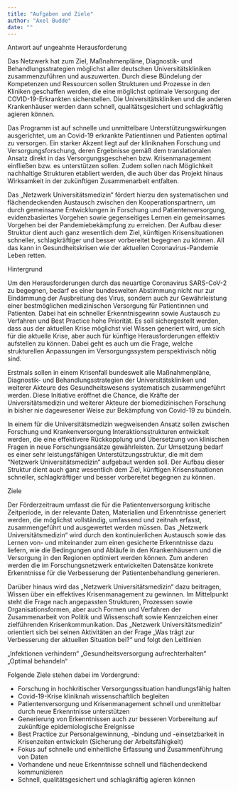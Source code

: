 ```yaml
---
title: "Aufgaben und Ziele"
author: "Axel Budde"
date: ""
---
```




<!--more-->

Antwort auf ungeahnte Herausforderung

Das Netzwerk hat zum Ziel, Maßnahmenpläne, Diagnostik- und Behandlungsstrategien möglichst aller deutschen Universitätskliniken zusammenzuführen und auszuwerten. Durch diese Bündelung der Kompetenzen und Ressourcen sollen Strukturen und Prozesse in den Kliniken geschaffen werden, die eine möglichst optimale Versorgung der COVID-19-Erkrankten sicherstellen. Die Universitätskliniken und die anderen Krankenhäuser werden dann schnell, qualitätsgesichert und schlagkräftig agieren können. 

Das Programm ist auf schnelle und unmittelbare Unterstützungswirkungen ausgerichtet, um an Covid-19 erkrankte Patientinnen und Patienten optimal zu versorgen. Ein starker Akzent liegt auf der kliniknahen Forschung und Versorgungsforschung, deren Ergebnisse gemäß dem translationalen Ansatz direkt in das Versorgungsgeschehen bzw. Krisenmanagement einfließen bzw. es unterstützen sollen. Zudem sollen nach Möglichkeit nachhaltige Strukturen etabliert werden, die auch über das Projekt hinaus Wirksamkeit in der zukünftigen Zusammenarbeit entfalten.

Das „Netzwerk Universitätsmedizin“ fördert hierzu den systematischen und flächendeckenden Austausch zwischen den Kooperationspartnern, um durch gemeinsame Entwicklungen in Forschung und Patientenversorgung, evidenzbasiertes Vorgehen sowie gegenseitiges Lernen ein gemeinsames Vorgehen bei der Pandemiebekämpfung zu erreichen. Der Aufbau dieser Struktur dient auch ganz wesentlich dem Ziel, künftigen Krisensituationen schneller, schlagkräftiger und besser vorbereitet begegnen zu können. All das kann in Gesundheitskrisen wie der aktuellen Coronavirus-Pandemie Leben retten.
 
Hintergrund

Um den Herausforderungen durch das neuartige Coronavirus SARS-CoV-2 zu begegnen, bedarf es einer bundesweiten Abstimmung nicht nur zur Eindämmung der Ausbreitung des Virus, sondern auch zur Gewährleistung einer bestmöglichen medizinischen Versorgung für Patientinnen und Patienten. Dabei hat ein schneller Erkenntnisgewinn sowie Austausch zu Verfahren und Best Practice hohe Priorität. Es soll sichergestellt werden, dass aus der aktuellen Krise möglichst viel Wissen generiert wird, um sich für die aktuelle Krise, aber auch für künftige Herausforderungen effektiv aufstellen zu können. Dabei geht es auch um die Frage, welche strukturellen Anpassungen im Versorgungssystem perspektivisch nötig sind.

Erstmals sollen in einem Krisenfall bundesweit alle Maßnahmenpläne, Diagnostik- und Behandlungsstrategien der Universitätskliniken und weiterer Akteure des Gesundheitswesens systematisch zusammengeführt werden. Diese Initiative eröffnet die Chance, die Kräfte der Universitätsmedizin und weiterer Akteure der biomedizinischen Forschung in bisher nie dagewesener Weise zur Bekämpfung von Covid-19 zu bündeln.

In einem für die Universitätsmedizin wegweisenden Ansatz sollen zwischen Forschung und Krankenversorgung Interaktionsstrukturen entwickelt werden, die eine effektivere Rückkopplung und Übersetzung von klinischen Fragen in neue Forschungsansätze gewährleisten. Zur Umsetzung bedarf es einer sehr leistungsfähigen Unterstützungsstruktur, die mit dem “Netzwerk Universitätsmedizin“ aufgebaut werden soll. Der Aufbau dieser Struktur dient auch ganz wesentlich dem Ziel, künftigen Krisensituationen schneller, schlagkräftiger und besser vorbereitet begegnen zu können.
 
Ziele

Der Förderzeitraum umfasst die für die Patientenversorgung kritische Zeitperiode, in der relevante Daten, Materialien und Erkenntnisse generiert werden, die möglichst vollständig, umfassend und zeitnah erfasst, zusammengeführt und ausgewertet werden müssen. Das „Netzwerk Universitätsmedizin“ wird durch den kontinuierlichen Austausch sowie das Lernen von- und miteinander zum einen gesicherte Erkenntnisse dazu liefern, wie die Bedingungen und Abläufe in den Krankenhäusern und die Versorgung in den Regionen optimiert werden können. Zum anderen werden die im Forschungsnetzwerk entwickelten Datensätze konkrete Erkenntnisse für die Verbesserung der Patientenbehandlung generieren.

Darüber hinaus wird das „Netzwerk Universitätsmedizin“ dazu beitragen, Wissen über ein effektives Krisenmanagement zu gewinnen. Im Mittelpunkt steht die Frage nach angepassten Strukturen, Prozessen sowie Organisationsformen, aber auch Formen und Verfahren der Zusammenarbeit von Politik und Wissenschaft sowie Kennzeichen einer zielführenden Krisenkommunikation. Das „Netzwerk Universitätsmedizin“ orientiert sich bei seinen Aktivitäten an der Frage „Was trägt zur Verbesserung der aktuellen Situation bei?“ und folgt den Leitlinien

„Infektionen verhindern“
„Gesundheitsversorgung aufrechterhalten“
„Optimal behandeln“
 
Folgende Ziele stehen dabei im Vordergrund: 

- Forschung in hochkritischer Versorgungssituation handlungsfähig halten
- Covid-19-Krise kliniknah wissenschaftlich begleiten 
- Patientenversorgung und Krisenmanagement schnell und unmittelbar durch neue Erkenntnisse unterstützen
- Generierung von Erkenntnissen auch zur besseren Vorbereitung auf zukünftige epidemiologische Ereignisse
- Best Practice zur Personalgewinnung, -bindung und -einsetzbarkeit in Krisenzeiten entwickeln (Sicherung der Arbeitsfähigkeit)
- Fokus auf schnelle und einheitliche Erfassung und Zusammenführung von Daten
- Vorhandene und neue Erkenntnisse schnell und flächendeckend kommunizieren
- Schnell, qualitätsgesichert und schlagkräftig agieren können 

